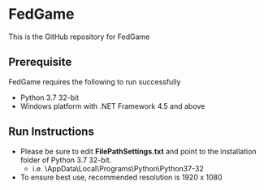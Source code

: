 # FedGame
This is the GitHub repository for FedGame
## Prerequisite
FedGame requires the following to run successfully
 - Python 3.7 32-bit
 - Windows platform with .NET Framework 4.5 and above

## Run Instructions

 - Please be sure to edit **FilePathSettings.txt** and point to the installation folder of Python 3.7 32-bit. 
	 - i.e. \AppData\Local\Programs\Python\Python37-32
 - To ensure best use, recommended resolution is 1920 x 1080
